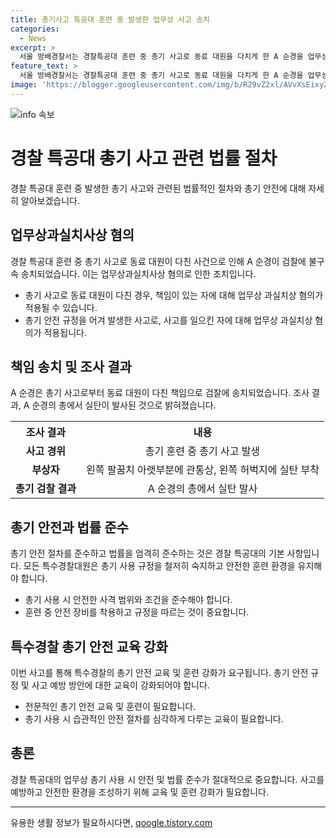 ```yaml
---
title: 총기사고 특공대 훈련 중 발생한 업무상 사고 송치
categories:
  - News
excerpt: >
  서울 방배경찰서는 경찰특공대 훈련 중 총기 사고로 동료 대원을 다치게 한 A 순경을 업무상과실치상 혐의로 검찰에 불구속 송치했다고 28일 밝혔습니다. A 순경은 사격 훈련 중 총기 사고로 대원 B 씨를 다치게 했으며, 정밀 감식 결과 A 순경의 총에서 실탄이 발사된 것으로 조사됐습니다. 경찰은 총기 결함은 아닌 것으로 보고 A 순경이 실수로 실탄을 발사한 것으로 파악 중입니다.
feature_text: >
  서울 방배경찰서는 경찰특공대 훈련 중 총기 사고로 동료 대원을 다치게 한 A 순경을 업무상과실치상 혐의로 검찰에 불구속 송치했다고 28일 밝혔습니다. A 순경은 사격 훈련 중 총기 사고로 대원 B 씨를 다치게 했으며, 정밀 감식 결과 A 순경의 총에서 실탄이 발사된 것으로 조사됐습니다. 경찰은 총기 결함은 아닌 것으로 보고 A 순경이 실수로 실탄을 발사한 것으로 파악 중입니다.
image: 'https://blogger.googleusercontent.com/img/b/R29vZ2xl/AVvXsEixyZcFfHzMRdzZMjFBmAUKJYCLCGyLL1o632UiGVXcaFdKo_bkvkuCioo0uUKlGfBVcT3P84aROyZIXSBEx3Aw5nCQ3pTgDom1WDC4m8eifvWiAmWEEVb4x6G_l8C0QH225ldMjyaFvpxGEBGNO37VmDTDMHGhJPq73UglMfDca1-0aw/s1600/blogspot.png'
---
```


<p><img src="https://blogger.googleusercontent.com/img/b/R29vZ2xl/AVvXsEixyZcFfHzMRdzZMjFBmAUKJYCLCGyLL1o632UiGVXcaFdKo_bkvkuCioo0uUKlGfBVcT3P84aROyZIXSBEx3Aw5nCQ3pTgDom1WDC4m8eifvWiAmWEEVb4x6G_l8C0QH225ldMjyaFvpxGEBGNO37VmDTDMHGhJPq73UglMfDca1-0aw/s1600/blogspot.png" alt="info 속보" /></p>

<h1>경찰 특공대 총기 사고 관련 법률 절차</h1>

<p data-ke-size="size16">경찰 특공대 훈련 중 발생한 총기 사고와 관련된 법률적인 절차와 총기 안전에 대해 자세히 알아보겠습니다.</p>

<h2>업무상과실치사상 혐의</h2>

<p data-ke-size="size16">경찰 특공대 훈련 중 총기 사고로 동료 대원이 다친 사건으로 인해 A 순경이 검찰에 불구속 송치되었습니다. 이는 업무상과실치사상 혐의로 인한 조치입니다.</p>

<ul>
  <li>총기 사고로 동료 대원이 다친 경우, 책임이 있는 자에 대해 업무상 과실치상 혐의가 적용될 수 있습니다.</li>
  <li>총기 안전 규정을 어겨 발생한 사고로, 사고를 일으킨 자에 대해 업무상 과실치상 혐의가 적용됩니다.</li>
</ul>

<h2>책임 송치 및 조사 결과</h2>

<p data-ke-size="size16">A 순경은 총기 사고로부터 동료 대원이 다친 책임으로 검찰에 송치되었습니다. 조사 결과, A 순경의 총에서 실탄이 발사된 것으로 밝혀졌습니다.</p>

<table>
  <tr>
    <th>조사 결과</th>
    <th>내용</th>
  </tr>
  <tr>
    <td style="text-align: center; height: 17px;"><b>사고 경위</b></td>
    <td style="text-align: center; height: 17px;">총기 훈련 중 총기 사고 발생</td>
  </tr>
  <tr>
    <td style="text-align: center; height: 17px;"><b>부상자</b></td>
    <td style="text-align: center; height: 17px;">왼쪽 팔꿈치 아랫부분에 관통상, 왼쪽 허벅지에 실탄 부착</td>
  </tr>
  <tr>
    <td style="text-align: center; height: 17px;"><b>총기 검찰 결과</b></td>
    <td style="text-align: center; height: 17px;">A 순경의 총에서 실탄 발사</td>
  </tr>
</table>

<h2>총기 안전과 법률 준수</h2>

<p data-ke-size="size16">총기 안전 절차를 준수하고 법률을 엄격히 준수하는 것은 경찰 특공대의 기본 사항입니다. 모든 특수경찰대원은 총기 사용 규정을 철저히 숙지하고 안전한 훈련 환경을 유지해야 합니다.</p>

<ul>
  <li>총기 사용 시 안전한 사격 범위와 조건을 준수해야 합니다.</li>
  <li>훈련 중 안전 장비를 착용하고 규정을 따르는 것이 중요합니다.</li>
</ul>

<h2>특수경찰 총기 안전 교육 강화</h2>

<p data-ke-size="size16">이번 사고를 통해 특수경찰의 총기 안전 교육 및 훈련 강화가 요구됩니다. 총기 안전 규정 및 사고 예방 방안에 대한 교육이 강화되어야 합니다.</p>

<ul>
  <li>전문적인 총기 안전 교육 및 훈련이 필요합니다.</li>
  <li>총기 사용 시 습관적인 안전 절차를 심각하게 다루는 교육이 필요합니다.</li>
</ul>

<h2>총론</h2>

<p data-ke-size="size16">경찰 특공대의 업무상 총기 사용 시 안전 및 법률 준수가 절대적으로 중요합니다. 사고를 예방하고 안전한 환경을 조성하기 위해 교육 및 훈련 강화가 필요합니다.</p>

<hr>
유용한 생활 정보가 필요하시다면, <a href="https://qoogle.tistory.com" rel="dofollow">qoogle.tistory.com</a>


